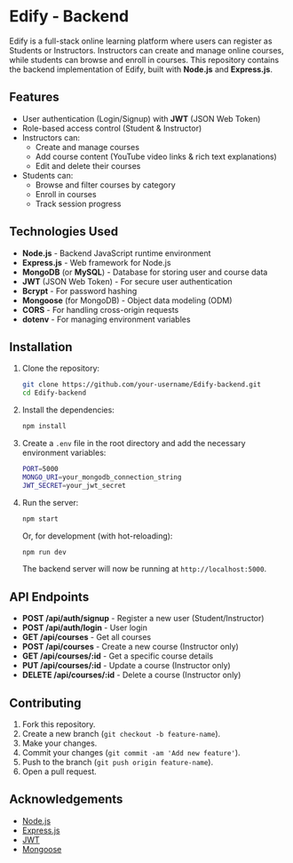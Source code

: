# Edify - Backend

Edify is a full-stack online learning platform where users can register as Students or Instructors. Instructors can create and manage online courses, while students can browse and enroll in courses. This repository contains the backend implementation of Edify, built with **Node.js** and **Express.js**.

## Features
- User authentication (Login/Signup) with **JWT** (JSON Web Token)
- Role-based access control (Student & Instructor)
- Instructors can:
  - Create and manage courses
  - Add course content (YouTube video links & rich text explanations)
  - Edit and delete their courses
- Students can:
  - Browse and filter courses by category
  - Enroll in courses
  - Track session progress

## Technologies Used
- **Node.js** - Backend JavaScript runtime environment
- **Express.js** - Web framework for Node.js
- **MongoDB** (or **MySQL**) - Database for storing user and course data
- **JWT** (JSON Web Token) - For secure user authentication
- **Bcrypt** - For password hashing
- **Mongoose** (for MongoDB) - Object data modeling (ODM)
- **CORS** - For handling cross-origin requests
- **dotenv** - For managing environment variables

## Installation

1. Clone the repository:
    ```bash
    git clone https://github.com/your-username/Edify-backend.git
    cd Edify-backend
    ```

2. Install the dependencies:
    ```bash
    npm install
    ```

3. Create a `.env` file in the root directory and add the necessary environment variables:
    ```bash
    PORT=5000
    MONGO_URI=your_mongodb_connection_string
    JWT_SECRET=your_jwt_secret
    ```

4. Run the server:
    ```bash
    npm start
    ```
    Or, for development (with hot-reloading):
    ```bash
    npm run dev
    ```

   The backend server will now be running at `http://localhost:5000`.

## API Endpoints

- **POST /api/auth/signup** - Register a new user (Student/Instructor)
- **POST /api/auth/login** - User login
- **GET /api/courses** - Get all courses
- **POST /api/courses** - Create a new course (Instructor only)
- **GET /api/courses/:id** - Get a specific course details
- **PUT /api/courses/:id** - Update a course (Instructor only)
- **DELETE /api/courses/:id** - Delete a course (Instructor only)

## Contributing

1. Fork this repository.
2. Create a new branch (`git checkout -b feature-name`).
3. Make your changes.
4. Commit your changes (`git commit -am 'Add new feature'`).
5. Push to the branch (`git push origin feature-name`).
6. Open a pull request.

## Acknowledgements
- [Node.js](https://nodejs.org/)
- [Express.js](https://expressjs.com/)
- [JWT](https://jwt.io/)
- [Mongoose](https://mongoosejs.com/)

